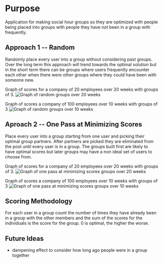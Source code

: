 # Purpose
Application for making social hour groups so they are optimized with people being placed into groups with people they have not been in a group with frequently.

## Approach 1 -- Random
Randomly place every user into a group without considering past groups.
Over the long term this approach will trend towards the optimal solution but in the short term there can be groups where users frequently encounter each other when there were other groups where they could have been with someone new.

Graph of scores for a company of 20 employees over 20 weeks with groups of 3.
![Graph of random groups over 20 weeks](https://i.postimg.cc/8PkC4y3p/Screen_Shot_2018-10-10_at_7.23.41_PM.png)

Graph of scores a company of 100 employees over 10 weeks with groups of 3
![Graph of random groups over 10 weeks](https://i.postimg.cc/CKbYSDtr/Screen_Shot_2018-10-10_at_7.26.33_PM.png)

## Aproach 2 -- One Pass at Minimizing Scores
Place every user into a group starting from one user and picking their optimal group partners. After partners are picked they are eliminated from the pool until every user is in a group. The groups built first are likely to have optimal scores but later groups may have a non ideal set of users to choose from.

Graph of scores for a company of 20 employees over 20 weeks with groups of 3.
![Graph of one pass at minimizing scores groups over 20 weeks](https://i.postimg.cc/L4ZkYLW4/Screen-Shot-2018-10-16-at-9-33-25-PM.png)


Graph of scores a company of 100 employees over 10 weeks with groups of 3
![Graph of one pass at minimizing scores groups over 10 weeks](https://i.postimg.cc/3wn4VJbc/Screen-Shot-2018-10-16-at-9-29-48-PM.png)

## Scoring Methodology
For each user in a group count the number of times they have already been in a group with the other members and the sum of the scores for the individuals is the score for the group. 0 is optimal, the higher the worse.


## Future Ideas
* dampening effect to consider how long ago people were in a group together